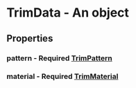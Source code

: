 

# TrimData - An object



## Properties



### pattern - Required [TrimPattern](TrimPattern)



### material - Required [TrimMaterial](TrimMaterial)

